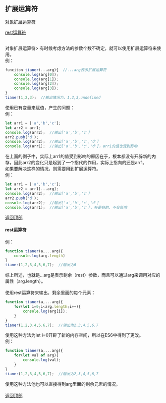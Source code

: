 <a name="top"><h2>扩展运算符</h2></a>
<a href="#01"><p>对象扩展运算符</p></a>
<a href="#02"><p>rest运算符</p></a>
<br>
<a name="01">对象扩展运算符></a>
有时候考虑方法的参数个数不确定，就可以使用扩展运算符来使用。<br>
例：<br>
```javascript
funciton tianer(...arg){  //...arg表示扩展运算符
	console.log(arg[0]);
	console.log(arg[1]);
	console.log(arg[2]);
	console.log(arg[3]);
}
tianer(1,2,3);  //输出情况为，1,2,3,undefined
```
使用已有变量来赋值，产生的问题：<br>
例：<br>
```javascript
let arr1 = ['a','b','c'];
let arr2 = arr1;
console.log(arr2);  //输出['a','b','c']
arr2.push('d');
console.log(arr2);  //输出['a','b','c','d']
console.log(arr1);  //输出['a','b','c','d']，arr1的值也受到影响
```
在上面的例子中，实际上arr1的值受到影响的原因在于，根本都没有开辟新的内存，因此arr2的变化只是起到了一个指代的作用，实际上指向的还是arr1。<br>
如果要解决这样的情况，则需要用到扩展运算符。<br>
例：<br>
```javascript
let arr1 = ['a','b','c'];
let arr2 = arr1[...arg];
console.log(arr2);  //输出['a','b','c']
arr2.push('d');
console.log(arr2);  //输出['a','b','c','d']
console.log(arr1);  //输出['a','b','c']，各是各的，不会影响
```
<a href="#top">返回顶部</a>
<br>
<a name="02"><h4>rest运算符</h4></a>
例：<br>
```javascript
function tianer(a,...arg){
	console.log(arg.length)
}
tianer(1,2,3,4,5,6,7);  //输出为6
```
综上所述，也就是...arg是表示剩余（rest）参数，而且可以通过arg来调用对应的属性（arg.length）。<br>
<br>
使用rest运算符来输出，剩余里面的每个元素：<br>
```javascript
function tianer(a,...arg){
	for(let i=0;i<arg.length;i++){
		console.log(arg[i]);
	}
}
tianer(1,2,3,4,5,6,7);  //输出为2,3,4,5,6,7
```
使用这种方法为let i=0开辟了新的内存空间，所以在ES6中得到了更改。<br>
例：<br>
```javascript
function tianer(a,...arg){
	for(let val of arg){
		console.log(val);
	}
}
tianer(1,2,3,4,5,6,7);  //输出为2,3,4,5,6,7
```
使用这种方法他也可以直接得到arg里面的剩余元素的情况。<br>
<br>
<a href="#top">返回顶部</a>